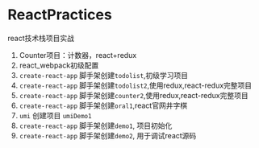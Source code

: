 # ReactPractices
react技术栈项目实战  
1. Counter项目：计数器，react+redux  
2. react_webpack初级配置
3. `create-react-app` 脚手架创建`todolist`,初级学习项目  
4. `create-react-app` 脚手架创建`todolist2`,使用redux,react-redux完整项目
5. `create-react-app` 脚手架创建`counter2`,使用redux,react-redux完整项目
6. `create-react-app` 脚手架创建`oral1`,react官网井字棋
7. `umi` 创建项目 `umiDemo1`
6. `create-react-app` 脚手架创建`demo1`, 项目初始化
6. `create-react-app` 脚手架创建`demo2`, 用于调试react源码